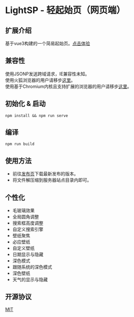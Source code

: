 # LightSP - 轻起始页（网页端）

## 扩展介绍
基于vue3构建的一个简易起始页。[点击体验](https://www.kihanlee.site/archive/lightsp/)

## 兼容性
使用JSONP发送跨域请求，IE兼容性未知。  
使用火狐浏览器的用户请移步[这里](https://github.com/KiHanLee/LightSP/tree/firefox)。  
使用基于Chromium内核且支持扩展的浏览器的用户请移步[这里](https://github.com/KiHanLee/LightSP/tree/chromium)。

## 初始化 & 启动
```
npm install && npm run serve
```

## 编译
```
npm run build
```

## 使用方法
- 前往[发布页](https://github.com/KiHanLee/LightSP/releases)下载最新发布的版本。
- 将文件解压缩到服务器站点目录内即可。

## 个性化
- 毛玻璃效果
- 全局圆角调整
- 搜索框高度调整
- 自定义搜索引擎
- 壁纸聚焦
- 必应壁纸
- 自定义壁纸
- 日期显示与隐藏
- 深色模式
- 跟随系统的深色模式
- 深色壁纸
- 天气的显示与隐藏

## 开源协议
[MIT](https://opensource.org/licenses/MIT)

